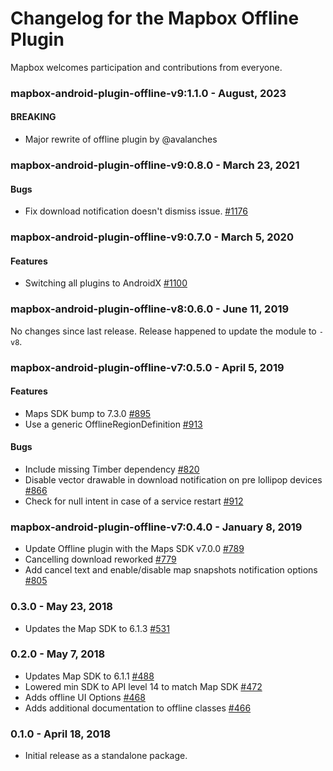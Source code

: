 # Changelog for the Mapbox Offline Plugin

Mapbox welcomes participation and contributions from everyone.

### mapbox-android-plugin-offline-v9:1.1.0 - August, 2023
#### BREAKING
- Major rewrite of offline plugin by @avalanches


### mapbox-android-plugin-offline-v9:0.8.0 - March 23, 2021
#### Bugs
- Fix download notification doesn't dismiss issue. [#1176](https://github.com/mapbox/mapbox-plugins-android/pull/1176)

### mapbox-android-plugin-offline-v9:0.7.0 - March 5, 2020
#### Features
- Switching all plugins to AndroidX [#1100](https://github.com/mapbox/mapbox-plugins-android/pull/1100)

### mapbox-android-plugin-offline-v8:0.6.0 - June 11, 2019

No changes since last release. Release happened to update the module to `-v8`.

### mapbox-android-plugin-offline-v7:0.5.0 - April 5, 2019
#### Features
- Maps SDK bump to 7.3.0 [#895](https://github.com/mapbox/mapbox-plugins-android/pull/895)
- Use a generic OfflineRegionDefinition [#913](https://github.com/mapbox/mapbox-plugins-android/pull/913)
#### Bugs
- Include missing Timber dependency [#820](https://github.com/mapbox/mapbox-plugins-android/pull/820/commits/12083e8964fd81b4cd0818bfcc2d433ba361b6fa)
- Disable vector drawable in download notification on pre lollipop devices [#866](https://github.com/mapbox/mapbox-plugins-android/pull/866)
- Check for null intent in case of a service restart [#912](https://github.com/mapbox/mapbox-plugins-android/pull/912)

### mapbox-android-plugin-offline-v7:0.4.0 - January 8, 2019
- Update Offline plugin with the Maps SDK v7.0.0 [#789](https://github.com/mapbox/mapbox-plugins-android/pull/789)
- Cancelling download reworked [#779](https://github.com/mapbox/mapbox-plugins-android/pull/779)
- Add cancel text and enable/disable map snapshots notification options [#805](https://github.com/mapbox/mapbox-plugins-android/pull/805)

### 0.3.0 - May 23, 2018
- Updates the Map SDK to 6.1.3 [#531](https://github.com/mapbox/mapbox-plugins-android/pull/531)

### 0.2.0 - May 7, 2018
- Updates Map SDK to 6.1.1 [#488](https://github.com/mapbox/mapbox-plugins-android/pull/488)
- Lowered min SDK to API level 14 to match Map SDK [#472](https://github.com/mapbox/mapbox-plugins-android/pull/472)
- Adds offline UI Options [#468](https://github.com/mapbox/mapbox-plugins-android/pull/468)
- Adds additional documentation to offline classes [#466](https://github.com/mapbox/mapbox-plugins-android/pull/466)

### 0.1.0 - April 18, 2018
- Initial release as a standalone package.
